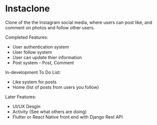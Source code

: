 # Instaclone
Clone of the the Instagram social media, where users can post like, and comment on photos and follow other users. 

Completed Features:
- User authentication system
- User follow system
- User can update thier information
- Post system - Post, Comment

In-development To Do List: 
- Like system for posts
- Home (list of posts from users you follow)

Later Features:
- UI/UX Desgin
- Activity (See what others are doing)
- Flutter or React Native front end with Django Rest API
